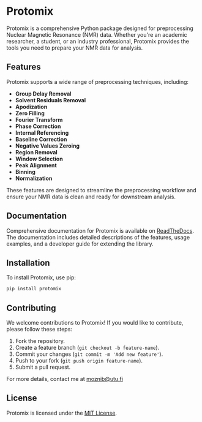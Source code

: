 # Protomix

Protomix is a comprehensive Python package designed for preprocessing Nuclear Magnetic Resonance (NMR) data. Whether you're an academic researcher, a student, or an industry professional, Protomix provides the tools you need to prepare your NMR data for analysis.

## Features

Protomix supports a wide range of preprocessing techniques, including:

- **Group Delay Removal**
- **Solvent Residuals Removal**
- **Apodization**
- **Zero Filling**
- **Fourier Transform**
- **Phase Correction**
- **Internal Referencing**
- **Baseline Correction**
- **Negative Values Zeroing**
- **Region Removal**
- **Window Selection**
- **Peak Alignment**
- **Binning**
- **Normalization**

These features are designed to streamline the preprocessing workflow and ensure your NMR data is clean and ready for downstream analysis.

## Documentation

Comprehensive documentation for Protomix is available on [ReadTheDocs](https://protomix.readthedocs.io). The documentation includes detailed descriptions of the features, usage examples, and a developer guide for extending the library.

## Installation

To install Protomix, use pip:

```bash
pip install protomix
```

## Contributing

We welcome contributions to Protomix! If you would like to contribute, please follow these steps:

1. Fork the repository.
2. Create a feature branch (`git checkout -b feature-name`).
3. Commit your changes (`git commit -m 'Add new feature'`).
4. Push to your fork (`git push origin feature-name`).
5. Submit a pull request.

For more details, contact me at moznib@utu.fi

## License

Protomix is licensed under the [MIT License](LICENSE).
